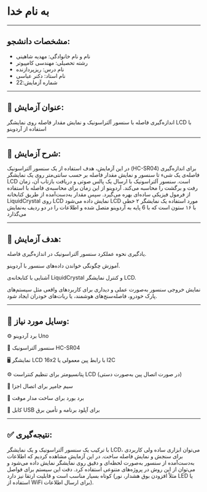# به نام خدا

---

## مشخصات دانشجو:

- نام و نام خانوادگی: مهدیه شاهینی
- رشته تحصیلی: مهندسی کامپیوتر  
- نام درس: ریزپردازنده  
- نام استاد: دکنر عباسی  
- شماره آزمایش:22

---

## 📌 عنوان آزمایش:
اندازه‌گیری فاصله با سنسور آلتراسونیک و نمایش مقدار فاصله روی نمایشگر LCD با استفاده از آردوینو

---


## 📝 شرح آزمایش:
در این آزمایش، هدف استفاده از یک سنسور آلتراسونیک (HC-SR04) برای اندازه‌گیری فاصله‌ی یک شیء تا سنسور و نمایش مقدار فاصله بر حسب سانتی‌متر روی یک نمایشگر LCD است.
سنسور آلتراسونیک با ارسال یک پالس صوتی و دریافت بازتاب آن، زمان رفت و برگشت را محاسبه می‌کند. آردوینو از این زمان برای محاسبه‌ی فاصله با استفاده از فرمول فیزیکی ساده‌ای بهره می‌گیرد. سپس مقدار به‌دست‌آمده از طریق کتابخانه LiquidCrystal روی LCD نمایش داده می‌شود
LCD مورد استفاده یک نمایشگر ۲ خطی با ۱۶ ستون است که با 6 پایه به آردوینو متصل شده و اطلاعات را در دو ردیف به‌نمایش می‌گذارد

---

## 🎯 هدف آزمایش:

یادگیری نحوه عملکرد سنسور آلتراسونیک در اندازه‌گیری فاصله.

آموزش چگونگی خواندن داده‌های سنسور با آردوینو.

آشنایی با کتابخانه‌ی LiquidCrystal و کنترل نمایشگر LCD.

نمایش خروجی سنسور به‌صورت عملی و دیداری برای کاربردهای واقعی مثل سیستم‌های پارک خودرو، فاصله‌سنج‌های هوشمند، یا ربات‌های خودران ایجاد شود.

---
## 🧰 وسایل مورد نیاز:

⚙️ برد آردوینو Uno

📡 سنسور آلتراسونیک HC-SR04 

🖥 نمایشگر LCD 16x2 با رابط پین معمولی یا I2C 

⚙️ پتانسیومتر برای تنظیم کنتراست LCD (در صورت اتصال پین به‌صورت دستی) 

🔌 سیم جامپر برای اتصال اجزا 

🔲 برد بورد برای ساخت مدار موقت 

🔋 کابل USB برای آپلود برنامه و تأمین برق 

---
## ✅ نتیجه‌گیری:
با ترکیب یک سنسور آلتراسونیک و یک نمایشگر LCD، می‌توان ابزاری ساده ولی کاربردی برای سنجش و نمایش فاصله ساخت.
در این آزمایش مشاهده کردیم که اطلاعات به‌دست‌آمده از سنسور به‌صورت لحظه‌ای و دقیق روی نمایشگر نمایش داده می‌شود و می‌توان از این روش در پروژه‌های متنوعی استفاده کرد. دقت این سیستم برای فواصل کوتاه بسیار مناسب است و قابلیت ارتقا نیز دارد (مثلاً افزودن بوق هشدار، نور LED یا استفاده از WiFi برای ارسال اطلاعات).
